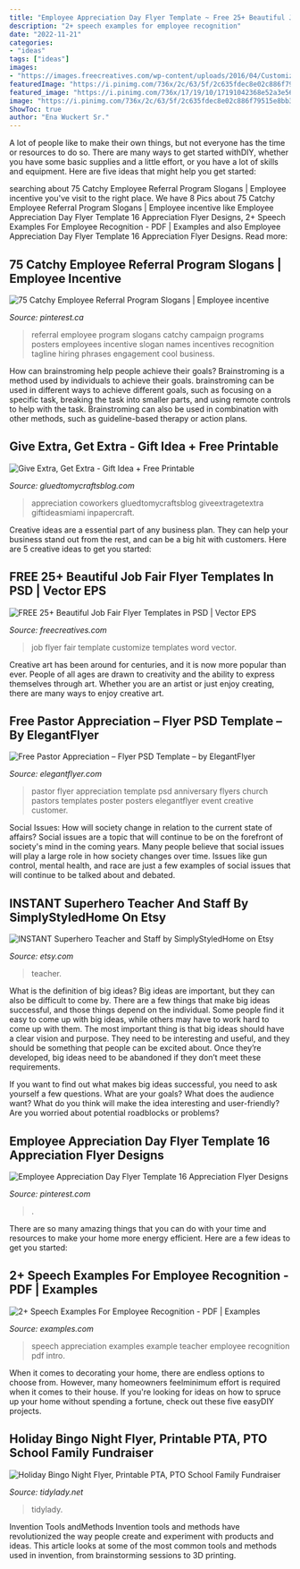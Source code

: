 ```yaml
---
title: "Employee Appreciation Day Flyer Template ~ Free 25+ Beautiful Job Fair Flyer Templates In Psd"
description: "2+ speech examples for employee recognition"
date: "2022-11-21"
categories:
- "ideas"
tags: ["ideas"]
images:
- "https://images.freecreatives.com/wp-content/uploads/2016/04/Customize-Job-design-Templat.jpg"
featuredImage: "https://i.pinimg.com/736x/2c/63/5f/2c635fdec8e02c886f79515e8bb336fe.jpg"
featured_image: "https://i.pinimg.com/736x/17/19/10/17191042368e52a3e566a4c3afcf1738--catchy-slogans-employee-referral-program.jpg"
image: "https://i.pinimg.com/736x/2c/63/5f/2c635fdec8e02c886f79515e8bb336fe.jpg"
ShowToc: true
author: "Ena Wuckert Sr."
---
```



A lot of people like to make their own things, but not everyone has the time or resources to do so. There are many ways to get started withDIY, whether you have some basic supplies and a little effort, or you have a lot of skills and equipment. Here are five ideas that might help you get started: 

	

		
searching about 75 Catchy Employee Referral Program Slogans | Employee incentive you've visit to the right place. We have 8 Pics about 75 Catchy Employee Referral Program Slogans | Employee incentive like Employee Appreciation Day Flyer Template 16 Appreciation Flyer Designs, 2+ Speech Examples For Employee Recognition - PDF | Examples and also Employee Appreciation Day Flyer Template 16 Appreciation Flyer Designs. Read more:
		
    
## 75 Catchy Employee Referral Program Slogans | Employee Incentive

<img loading=lazy src="https://i.pinimg.com/736x/17/19/10/17191042368e52a3e566a4c3afcf1738--catchy-slogans-employee-referral-program.jpg" onerror="this.onerror=null;this.src='https://tse3.mm.bing.net/th?id=OIP.SuI9ZDHiwMCq2buNEKbp2AHaLG&amp;pid=15.1';" alt="75 Catchy Employee Referral Program Slogans | Employee incentive">

_Source: pinterest.ca_

>referral employee program slogans catchy campaign programs posters employees incentive slogan names incentives recognition tagline hiring phrases engagement cool business. 

	

How can brainstroming help people achieve their goals?
Brainstroming is a method used by individuals to achieve their goals. brainstroming can be used in different ways to achieve different goals, such as focusing on a specific task, breaking the task into smaller parts, and using remote controls to help with the task. Brainstroming can also be used in combination with other methods, such as guideline-based therapy or action plans.

    
## Give Extra, Get Extra - Gift Idea + Free Printable

<img loading=lazy src="https://www.gluedtomycraftsblog.com/wp-content/uploads/2014/11/extragummoments-shop-cover.jpg" onerror="this.onerror=null;this.src='https://tse3.mm.bing.net/th?id=OIP.TCmrSgv6pqi6qncOZdUtFgHaLH&amp;pid=15.1';" alt="Give Extra, Get Extra - Gift Idea + Free Printable">

_Source: gluedtomycraftsblog.com_

>appreciation coworkers gluedtomycraftsblog giveextragetextra giftideasmiami inpapercraft. 

	

Creative ideas are a essential part of any business plan. They can help your business stand out from the rest, and can be a big hit with customers. Here are 5 creative ideas to get you started:

    
## FREE 25+ Beautiful Job Fair Flyer Templates In PSD | Vector EPS

<img loading=lazy src="https://images.freecreatives.com/wp-content/uploads/2016/04/Customize-Job-design-Templat.jpg" onerror="this.onerror=null;this.src='https://tse1.mm.bing.net/th?id=OIP.6r7K9txd8qMwZ3vbx4pfvQHaIh&amp;pid=15.1';" alt="FREE 25+ Beautiful Job Fair Flyer Templates in PSD | Vector EPS">

_Source: freecreatives.com_

>job flyer fair template customize templates word vector. 

	

Creative art has been around for centuries, and it is now more popular than ever. People of all ages are drawn to creativity and the ability to express themselves through art. Whether you are an artist or just enjoy creating, there are many ways to enjoy creative art.

    
## Free Pastor Appreciation – Flyer PSD Template – By ElegantFlyer

<img loading=lazy src="https://www.elegantflyer.com/wp-content/uploads/2017/10/Smallpreview_Pastor_Appreciation_flyer_psd_template_facebook_cover.jpg" onerror="this.onerror=null;this.src='https://tse2.mm.bing.net/th?id=OIP.WaIXP66k-QLPMxYjsJiC3QAAAA&amp;pid=15.1';" alt="Free Pastor Appreciation – Flyer PSD Template – by ElegantFlyer">

_Source: elegantflyer.com_

>pastor flyer appreciation template psd anniversary flyers church pastors templates poster posters elegantflyer event creative customer. 

	

Social Issues: How will society change in relation to the current state of affairs?
Social issues are a topic that will continue to be on the forefront of society's mind in the coming years. Many people believe that social issues will play a large role in how society changes over time. Issues like gun control, mental health, and race are just a few examples of social issues that will continue to be talked about and debated.

    
## INSTANT Superhero Teacher And Staff By SimplyStyledHome On Etsy

<img loading=lazy src="https://img1.etsystatic.com/017/0/6414154/il_570xN.556707201_nt8w.jpg" onerror="this.onerror=null;this.src='https://tse3.mm.bing.net/th?id=OIP.mP4GKuwCTcBkp95dS_Yk_AHaF3&amp;pid=15.1';" alt="INSTANT Superhero Teacher and Staff by SimplyStyledHome on Etsy">

_Source: etsy.com_

>teacher. 

	

What is the definition of big ideas?
Big ideas are important, but they can also be difficult to come by. There are a few things that make big ideas successful, and those things depend on the individual. Some people find it easy to come up with big ideas, while others may have to work hard to come up with them.
The most important thing is that big ideas should have a clear vision and purpose. They need to be interesting and useful, and they should be something that people can be excited about. Once they’re developed, big ideas need to be abandoned if they don’t meet these requirements.

If you want to find out what makes big ideas successful, you need to ask yourself a few questions. What are your goals? What does the audience want? What do you think will make the idea interesting and user-friendly? Are you worried about potential roadblocks or problems?

    
## Employee Appreciation Day Flyer Template 16 Appreciation Flyer Designs

<img loading=lazy src="https://i.pinimg.com/736x/2c/63/5f/2c635fdec8e02c886f79515e8bb336fe.jpg" onerror="this.onerror=null;this.src='https://tse2.mm.bing.net/th?id=OIP.Q2APEZ1-SDWHTgQNny6CQwHaJl&amp;pid=15.1';" alt="Employee Appreciation Day Flyer Template 16 Appreciation Flyer Designs">

_Source: pinterest.com_

>. 

	

There are so many amazing things that you can do with your time and resources to make your home more energy efficient. Here are a few ideas to get you started:

    
## 2+ Speech Examples For Employee Recognition - PDF | Examples

<img loading=lazy src="https://images.examples.com/wp-content/uploads/2018/05/Teacher-Appreciation-Day-Speech-Example.jpg" onerror="this.onerror=null;this.src='https://tse3.mm.bing.net/th?id=OIP.1aHiibE4q3olw8_swbvlVgHaJA&amp;pid=15.1';" alt="2+ Speech Examples For Employee Recognition - PDF | Examples">

_Source: examples.com_

>speech appreciation examples example teacher employee recognition pdf intro. 

	

When it comes to decorating your home, there are endless options to choose from. However, many homeowners feelminimum effort is required when it comes to their house. If you're looking for ideas on how to spruce up your home without spending a fortune, check out these five easyDIY projects.

    
## Holiday Bingo Night Flyer, Printable PTA, PTO School Family Fundraiser

<img loading=lazy src="https://cdn.shopify.com/s/files/1/0010/9599/1332/products/il_fullxfull.1674440080_2je3_1200x1200.jpg?v=1580447443" onerror="this.onerror=null;this.src='https://tse1.mm.bing.net/th?id=OIP.gMgzMPgvOVqvtf-PbhFLhAHaHa&amp;pid=15.1';" alt="Holiday Bingo Night Flyer, Printable PTA, PTO School Family Fundraiser">

_Source: tidylady.net_

>tidylady. 

	

Invention Tools andMethods
Invention tools and methods have revolutionized the way people create and experiment with products and ideas. This article looks at some of the most common tools and methods used in invention, from brainstorming sessions to 3D printing.

